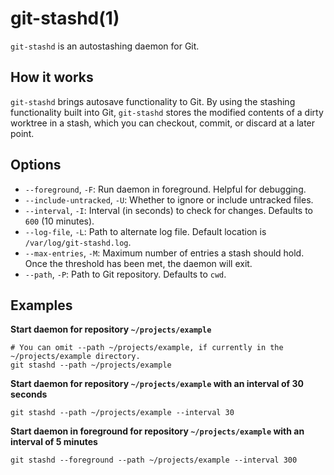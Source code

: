 # git-stashd(1)

`git-stashd` is an autostashing daemon for Git.

## How it works

`git-stashd` brings autosave functionality to Git. By using the stashing functionality built into Git, `git-stashd` stores the modified contents of a dirty worktree in a stash, which you can checkout, commit, or discard at a later point.

## Options

+ `--foreground`, `-F`: Run daemon in foreground. Helpful for debugging.
+ `--include-untracked`, `-U`: Whether to ignore or include untracked files.
+ `--interval`, `-I`: Interval (in seconds) to check for changes. Defaults to `600` (10 minutes).
+ `--log-file`, `-L`: Path to alternate log file. Default location is `/var/log/git-stashd.log`.
+ `--max-entries`, `-M`: Maximum number of entries a stash should hold. Once the threshold has been met, the daemon will exit.
+ `--path`, `-P`: Path to Git repository. Defaults to `cwd`.

## Examples

**Start daemon for repository `~/projects/example`**

```shell
# You can omit --path ~/projects/example, if currently in the ~/projects/example directory.
git stashd --path ~/projects/example
```

**Start daemon for repository `~/projects/example` with an interval of 30 seconds**

```shell
git stashd --path ~/projects/example --interval 30
```

**Start daemon in foreground for repository `~/projects/example` with an interval of 5 minutes**

```shell
git stashd --foreground --path ~/projects/example --interval 300
```
